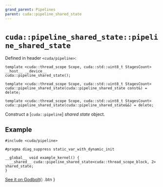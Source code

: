 ```yaml
---
grand_parent: Pipelines
parent: cuda::pipeline_shared_state
---
```


# `cuda::pipeline_shared_state::pipeline_shared_state`

Defined in header `<cuda/pipeline>`:

```cuda
template <cuda::thread_scope Scope, cuda::std::uint8_t StagesCount>
__host__ __device__
cuda::pipeline_shared_state();

template <cuda::thread_scope Scope, cuda::std::uint8_t StagesCount>
cuda::pipeline_shared_state(cuda::pipeline_shared_state const&) = delete;

template <cuda::thread_scope Scope, cuda::std::uint8_t StagesCount>
cuda::pipeline_shared_state(cuda::pipeline_shared_state&&) = delete;
```

Construct a [`cuda::pipeline`] _shared state_ object.

## Example

```cuda
#include <cuda/pipeline>

#pragma diag_suppress static_var_with_dynamic_init

__global__ void example_kernel() {
  __shared__ cuda::pipeline_shared_state<cuda::thread_scope_block, 2> shared_state;
}
```

[See it on Godbolt](https://godbolt.org/z/n1zoea){: .btn }


